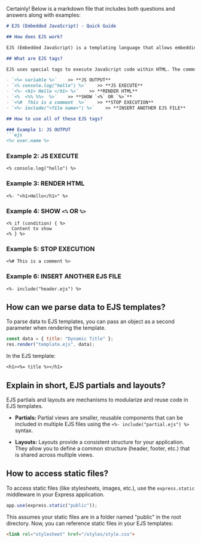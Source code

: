 Certainly! Below is a markdown file that includes both questions and answers along with examples:

```markdown
# EJS (Embedded JavaScript) - Quick Guide

## How does EJS work?

EJS (Embedded JavaScript) is a templating language that allows embedding JavaScript code within HTML markup. It helps generate dynamic content by executing JavaScript code on the server-side.

## What are EJS tags?

EJS uses special tags to execute JavaScript code within HTML. The common EJS tags are:

- `<%= variable %>`    >> **JS OUTPUT**
- `<% console.log("hello") %>`    >> **JS EXECUTE**
- `<%- <h1> Hello </h1> %>`    >> **RENDER HTML**
- `<%  <%% %%>  %>`    >> **SHOW `<%` OR `%>`**
- `<%#  This is a comment  %>`    >> **STOP EXECUTION**
- `<%- include("<file name>") %>`    >> **INSERT ANOTHER EJS FILE**

## How to use all of these EJS tags?

### Example 1: JS OUTPUT
```ejs
<%= user.name %>
```

### Example 2: JS EXECUTE
```ejs
<% console.log("hello") %>
```

### Example 3: RENDER HTML
```ejs
<%- "<h1>Hello</h1>" %>
```

### Example 4: SHOW `<%` OR `%>`
```ejs
<% if (condition) { %>
  Content to show
<% } %>
```

### Example 5: STOP EXECUTION
```ejs
<%# This is a comment %>
```

### Example 6: INSERT ANOTHER EJS FILE
```ejs
<%- include("header.ejs") %>
```

## How can we parse data to EJS templates?

To parse data to EJS templates, you can pass an object as a second parameter when rendering the template.

```javascript
const data = { title: "Dynamic Title" };
res.render("template.ejs", data);
```

In the EJS template:

```ejs
<h1><%= title %></h1>
```

## Explain in short, EJS partials and layouts?

EJS partials and layouts are mechanisms to modularize and reuse code in EJS templates.

- **Partials:** Partial views are smaller, reusable components that can be included in multiple EJS files using the `<%- include("partial.ejs") %>` syntax.

- **Layouts:** Layouts provide a consistent structure for your application. They allow you to define a common structure (header, footer, etc.) that is shared across multiple views.

## How to access static files?

To access static files (like stylesheets, images, etc.), use the `express.static` middleware in your Express application.

```javascript
app.use(express.static("public"));
```

This assumes your static files are in a folder named "public" in the root directory. Now, you can reference static files in your EJS templates:

```html
<link rel="stylesheet" href="/styles/style.css">
```